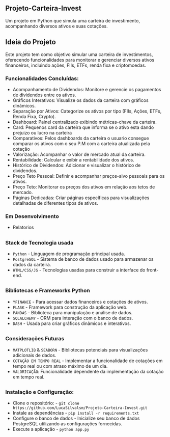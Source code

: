 ## Projeto-Carteira-Invest

Um projeto em Python que simula uma carteira de investimento, acompanhando diversos ativos e suas cotações.

## Ideia do Projeto

Este projeto tem como objetivo simular uma carteira de investimentos, oferecendo funcionalidades para monitorar e gerenciar diversos ativos financeiros, incluindo ações, FIIs, ETFs, renda fixa e criptomoedas.

### Funcionalidades Concluídas: 
  
- Acompanhamento de Dividendos: Monitore e gerencie os pagamentos de dividendos entre os ativos.
- Gráficos Interativos: Visualize os dados da carteira com gráficos dinâmicos.
- Separação por Ativos: Categorize os ativos por tipo (FIIs, Ações, ETFs, Renda Fixa, Crypto).
- Dashboard: Painel centralizado exibindo métricas-chave da carteira.
- Card: Pequenos card da carteira que informa se o ativo esta dando prejuizo ou lucro  na carteira
- Comparativos: Pelos dashboards da carteira o usuario consegue comparar os ativos com o seu P.M com a carteira atualizada pela cotação
- Valorização: Acompanhar o valor de mercado atual da carteira.
- Rentabilidade: Calcular e exibir a rentabilidade dos ativos.
- Histórico de Dividendos: Adicionar e visualizar o histórico de dividendos.
- Preço Teto Pessoal: Definir e acompanhar preços-alvo pessoais para os ativos.
- Preço Teto: Monitorar os preços dos ativos em relação aos tetos de mercado.
- Páginas Dedicadas: Criar páginas específicas para visualizações detalhadas de diferentes tipos de ativos.

### Em Desenvolvimento

  
- Relatorios 

##
### Stack de Tecnologia usada

- `Python` -  Linguagem de programação principal usada.
- `PostgreSQL` - Sistema de banco de dados usado para armazenar os dados da carteira.
- `HTML/CSS/JS` - Tecnologias usadas para construir a interface do front-end.
  

##
### Bibliotecas e Frameworks Python

- `YFINANCE` - Para acessar dados financeiros e cotações de ativos.
- `FLASK` - Framework para construção da aplicação web.
- `PANDAS` - Biblioteca para manipulação e análise de dados.
- `SQLALCHEMY` -  ORM para interação com o banco de dados.
-  `DASH` - Usada para criar gráficos dinâmicos e interativos.

##
### Considerações Futuras

- `MATPLOTLIB` & `SEABORN` - Bibliotecas potenciais para visualizações adicionais de dados.
- `COTAÇÃO EM TEMPO REAL` -  Implementar a funcionalidade de cotações em tempo real ou com atraso máximo de um dia.
- `VALORICAÇÃO`:  Funcionalidade dependente da implementação da cotação em tempo real.

##
### Instalação e Configuração: 

- Clone o repositório: - `git clone https://github.com/LucaSilvalsm/Projeto-Carteira-Invest.git` 
- Instale as dependências - `pip install -r requirements.txt` 
- Configure o banco de dados - Inicialize seu banco de dados PostgreSQL utilizando as configurações fornecidas.
- Execute a aplicação - `python app.py`


